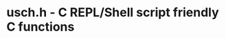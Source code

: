 usch.h - C REPL/Shell script friendly C functions
=================================================



